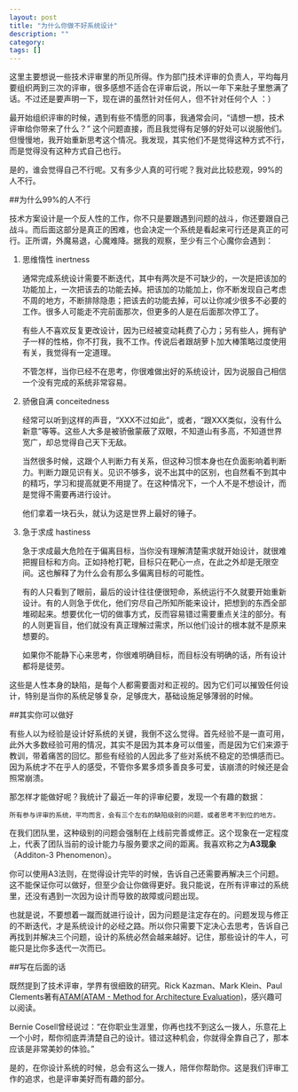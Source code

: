 ```yaml
---
layout: post
title: "为什么你做不好系统设计"
description: ""
category: 
tags: []
---
```


这里主要想说一些技术评审里的所见所得。作为部门技术评审的负责人，平均每月要组织两到三次的评审，很多感想不适合在评审后说，所以一年下来肚子里憋满了话。不过还是要声明一下，现在讲的虽然针对任何人，但不针对任何个人 ：）

最开始组织评审的时候，遇到有些不情愿的同事，我通常会问，“请想一想，技术评审给你带来了什么？” 这个问题直接，而且我觉得有足够的好处可以说服他们。但慢慢地，我开始重新思考这个情况。我发现，其实他们不是觉得这种方式不行，而是觉得没有这种方式自己也行。

是的，谁会觉得自己不行呢。又有多少人真的可行呢？我对此比较悲观，99%的人不行。

##为什么99%的人不行

技术方案设计是一个反人性的工作，你不只是要跟遇到问题的战斗，你还要跟自己战斗。而后面这部分是真正的困难，也会决定一个系统是看起来可行还是真正的可行。正所谓，外魔易退，心魔难降。据我的观察，至少有三个心魔你会遇到：

1. 思维惰性 inertness

	通常完成系统设计需要不断迭代，其中有两次是不可缺少的，一次是把该加的功能加上，一次把该去的功能去掉。把该加的功能加上，你不断发现自己考虑不周的地方，不断排除隐患；把该去的功能去掉，可以让你减少很多不必要的工作。很多人可能走不完前面那次，但更多的人是在后面那次停工了。
	
	有些人不喜欢反复更改设计，因为已经被变动耗费了心力；另有些人，拥有驴子一样的性格，你不打我，我不工作。传说后者跟胡萝卜加大棒策略过度使用有关，我觉得有一定道理。
	
	不管怎样，当你已经不在思考，你很难做出好的系统设计，因为说服自己相信一个没有完成的系统非常容易。

2. 骄傲自满 conceitedness
	
	经常可以听到这样的声音，“XXX不过如此”，或者，“跟XXX类似，没有什么新意”等等。这些人大多是被骄傲蒙蔽了双眼，不知道山有多高，不知道世界宽广，却总觉得自己天下无敌。
	
	当然很多时候，这跟个人判断力有关系，但这种习惯本身也在负面影响着判断力。判断力跟见识有关。见识不够多，说不出其中的区别，也自然看不到其中的精巧，学习和提高就更不用提了。在这种情况下，一个人不是不想设计，而是觉得不需要再进行设计。
	
	他们拿着一块石头，就认为这是世界上最好的锤子。

3. 急于求成 hastiness

	急于求成最大危险在于偏离目标，当你没有理解清楚需求就开始设计，就很难把握目标和方向。正如持枪打靶，目标只在靶心一点，在此之外却是无限空间。这也解释了为什么会有那么多偏离目标的可能性。
	
	有的人只看到了眼前，最后的设计往往便很短命，系统运行不久就要开始重新设计。有的人则急于优化，他们穷尽自己所知所能来设计，把想到的东西全部堆砌起来。想要优化一切的做事方式，反而容易错过需要重点关注的部分。有的人则更盲目，他们就没有真正理解过需求，所以他们设计的根本就不是原来想要的。
	
	如果你不能静下心来思考，你很难明确目标，而目标没有明确的话，所有设计都将是徒劳。

这些是人性本身的缺陷，是每个人都需要面对和正视的。因为它们可以摧毁任何设计，特别是当你的系统足够复杂，足够庞大，基础设施足够薄弱的时候。

##其实你可以做好

有些人以为经验是设计好系统的关键，我倒不这么觉得。首先经验不是一直可用，此外大多数经验可用的情况，其实不是因为其本身可以借鉴，而是因为它们来源于教训，带着痛苦的回忆。那些有经验的人因此多了些对系统不稳定的恐惧感而已。因为系统才不在乎人的感受，不管你多累多烦多善良多可爱，该崩溃的时候还是会照常崩溃。

那怎样才能做好呢？我统计了最近一年的评审纪要，发现一个有趣的数据：
	
	所有参与评审的系统，平均而言，会有三个左右的缺陷级别的问题，或者思考不到位的地方。

在我们团队里，这种级别的问题会强制在上线前完善或修正。这个现象在一定程度上，代表了团队当前的设计能力与服务要求之间的距离。我喜欢称之为**A3现象**（Additon-3 Phenomenon）。

你可以使用A3法则，在觉得设计完毕的时候，告诉自己还需要再解决三个问题。这不能保证你可以做好，但至少会让你做得更好。我只能说，在所有评审过的系统里，还没有遇到一次因为设计而导致的故障或问题出现。

也就是说，不要想着一蹴而就进行设计，因为问题是注定存在的。问题发现与修正的不断迭代，才是系统设计的必经之路。所以你只需要下定决心去思考，告诉自己再找到并解决三个问题，设计的系统必然会越来越好。记住，那些设计的牛人，可能只是比你多迭代一次而已。

##写在后面的话

既然提到了技术评审，学界有很细致的研究。Rick Kazman、Mark Klein、Paul Clements著有[ATAM(ATAM -  Method for  Architecture Evaluation)](http://www.sei.cmu.edu/reports/00tr004.pdf)，感兴趣可以阅读。

Bernie Cosell曾经说过：“在你职业生涯里，你再也找不到这么一拨人，乐意花上一个小时，帮你彻底弄清楚自己的设计。错过这种机会，你就得全靠自己了，那本应该是非常美妙的体验。”

是的，在你设计系统的时候，总会有这么一拨人，陪伴你帮助你。这是我们评审工作的追求，也是评审美好而有趣的部分。
